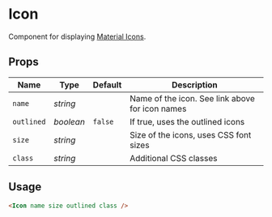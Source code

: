 # Icon

Component for displaying [Material Icons](https://material.io/resources/icons/?style=baseline).

## Props
| Name | Type | Default | Description |
| --- | --- | --- | --- |
| `name` | _string_ | | Name of the icon. See link above for icon names
| `outlined` | _boolean_ | `false` | If true, uses the outlined icons
| `size` | _string_ | | Size of the icons, uses CSS font sizes
| `class` | _string_ | | Additional CSS classes

## Usage
```html
<Icon name size outlined class />
```

